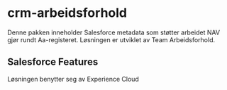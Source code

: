 # crm-arbeidsforhold
Denne pakken inneholder Salesforce metadata som støtter arbeidet NAV gjør rundt Aa-registeret. Løsningen er utviklet av Team Arbeidsforhold.

## Salesforce Features
Løsningen benytter seg av
Experience Cloud
